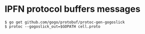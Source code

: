 # IPFN protocol buffers messages

```console
$ go get github.com/gogo/protobuf/protoc-gen-gogoslick
$ protoc --gogoslick_out=$GOPATH cell.proto
```
